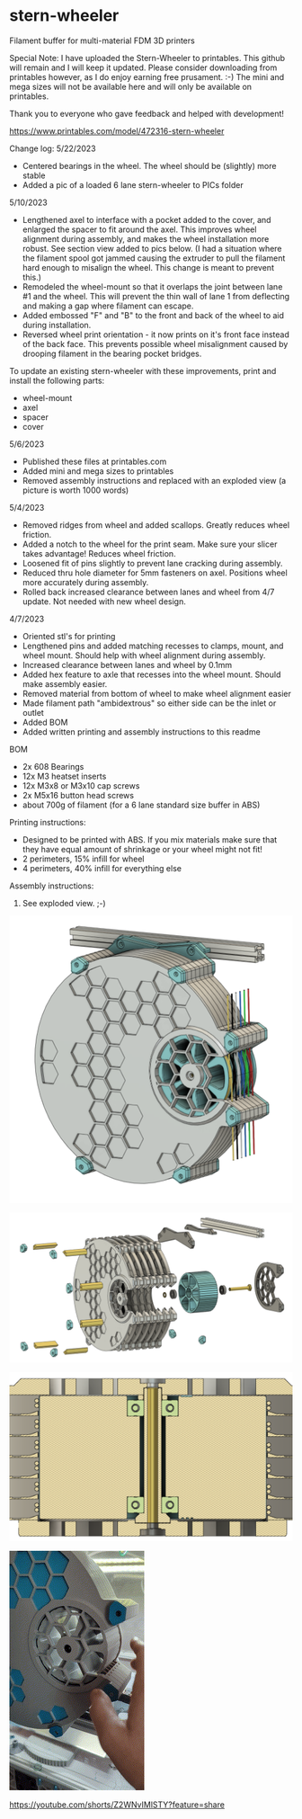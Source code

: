# stern-wheeler
Filament buffer for multi-material FDM 3D printers

Special Note:
I have uploaded the Stern-Wheeler to printables. This github will remain and I will keep it updated. Please consider downloading from printables however, as I do enjoy earning free prusament. :-) The mini and mega sizes will not be available here and will only be available on printables.

Thank you to everyone who gave feedback and helped with development!

https://www.printables.com/model/472316-stern-wheeler

Change log:
5/22/2023
- Centered bearings in the wheel. The wheel should be (slightly) more stable
- Added a pic of a loaded 6 lane stern-wheeler to PICs folder

5/10/2023
- Lengthened axel to interface with a pocket added to the cover, and enlarged the spacer to fit around the axel. This improves wheel alignment during assembly, and makes the wheel installation more robust. See section view added to pics below. (I had a situation where the filament spool got jammed causing the extruder to pull the filament hard enough to misalign the wheel. This change is meant to prevent this.)
- Remodeled the wheel-mount so that it overlaps the joint between lane #1 and the wheel. This will prevent the thin wall of lane 1 from deflecting and making a gap where filament can escape.
- Added embossed "F" and "B" to the front and back of the wheel to aid during installation.
- Reversed wheel print orientation - it now prints on it's front face instead of the back face. This prevents possible wheel misalignment caused by drooping filament in the bearing pocket bridges.

To update an existing stern-wheeler with these improvements, print and install the following parts:
- wheel-mount
- axel
- spacer
- cover

5/6/2023
- Published these files at printables.com
- Added mini and mega sizes to printables
- Removed assembly instructions and replaced with an exploded view (a picture is worth 1000 words)

5/4/2023
- Removed ridges from wheel and added scallops. Greatly reduces wheel friction.
- Added a notch to the wheel for the print seam. Make sure your slicer takes advantage! Reduces wheel friction.
- Loosened fit of pins slightly to prevent lane cracking during assembly. 
- Reduced thru hole diameter for 5mm fasteners on axel. Positions wheel more accurately during assembly.
- Rolled back increased clearance between lanes and wheel from 4/7 update. Not needed with new wheel design.

4/7/2023
- Oriented stl's for printing
- Lengthened pins and added matching recesses to clamps, mount, and wheel mount. Should help with wheel alignment during assembly.
- Increased clearance between lanes and wheel by 0.1mm
- Added hex feature to axle that recesses into the wheel mount. Should make assembly easier.
- Removed material from bottom of wheel to make wheel alignment easier
- Made filament path "ambidextrous" so either side can be the inlet or outlet
- Added BOM
- Added written printing and assembly instructions to this readme

BOM
- 2x 608 Bearings
- 12x M3 heatset inserts
- 12x M3x8 or M3x10 cap screws
- 2x M5x16 button head screws
- about 700g of filament (for a 6 lane standard size buffer in ABS)

Printing instructions:
- Designed to be printed with ABS. If you mix materials make sure that they have equal amount of shrinkage or your wheel might not fit!
- 2 perimeters, 15% infill for wheel
- 4 perimeters, 40% infill for everything else

Assembly instructions:
1) See exploded view. ;-)

![cad1.png](/PICS/cad1.png)

![explode.png](/PICS/explode.png)

![section.png](/PICS/section.png)

![spin.gif](/PICS/spin.gif)

https://youtube.com/shorts/Z2WNvIMlSTY?feature=share
